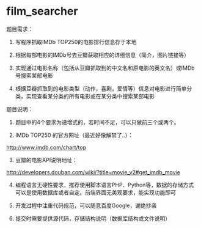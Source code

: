 film_searcher
=============

题目需求：

1. 写程序抓取IMDb TOP250的电影排行信息存于本地

2. 根据每部电影的IMDb号去豆瓣获取相应的详细信息（简介，图片链接等）

3. 实现通过电影名称（包括从豆瓣抓取到的中文名和原电影的英文名）或IMDb号搜索某部电影

4. 根据豆瓣抓取到的电影类型（动作，喜剧，爱情等）信息对电影进行简单分类，实现查看某分类的所有电影或在某分类中搜索某部电影

题目说明：

1. 题目中的4个要求为递增式的，若时间不足，可以只做前三个或两个。

2. IMDb TOP250 的官方网址（最近好像解禁了..）：

http://www.imdb.com/chart/top

3. 豆瓣的电影API说明地址：

http://developers.douban.com/wiki/?title=movie_v2#get_imdb_movie 

4. 编程语言无硬性要求，推荐使用脚本语言PHP、Python等，数据的存储方式可以是使用数据库或者自定。前端界面无美观要求，能实现功能即可

5. 开发过程中注重代码规范，可以随意百度Google，谢绝抄袭

6. 提交时需要提供源代码，存储结构说明（数据库结构或文件说明）
